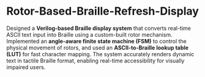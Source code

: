 # Rotor-Based-Braille-Refresh-Display
Designed a **Verilog-based Braille display system** that converts real-time ASCII text input into Braille using a custom-built rotor mechanism. Implemented an **angle-aware finite state machine (FSM)** to control the physical movement of rotors, and used an **ASCII-to-Braille lookup table (LUT)** for fast character mapping. The system accurately renders dynamic text in tactile Braille format, enabling real-time accessibility for visually impaired users.

